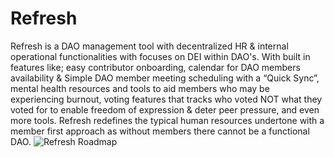 # Refresh
Refresh is a DAO management tool with decentralized HR &amp; internal operational functionalities with focuses on DEI within DAO's. With built in features like; easy contributor onboarding, calendar for DAO members availability &amp; Simple DAO member meeting scheduling with a “Quick Sync”, mental health resources and tools to aid members who may be experiencing burnout, voting features that tracks who voted NOT what they voted for to enable freedom of expression &amp; deter peer pressure, and even more tools. Refresh redefines the typical human resources undertone with a member first approach as without members there cannot be a functional DAO.
![Refresh Roadmap](https://user-images.githubusercontent.com/93827142/158109304-2011cf54-c849-4b48-8ee5-d7d4c562ce5f.png)
